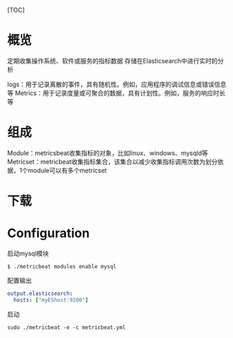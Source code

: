 [TOC]

# 概览
定期收集操作系统、软件或服务的指标数据
存储在Elasticsearch中进行实时的分析

logs：用于记录离散的事件，具有随机性。例如，应用程序的调试信息或错误信息等
Metrics：用于记录度量或可聚合的数据，具有计划性。例如，服务的响应时长等

# 组成
Module：metricsbeat收集指标的对象，比如linux、windows、mysqld等
Metricset：metricbeat收集指标集合，该集合以减少收集指标调用次数为划分依据，1个module可以有多个metricset


# 下载
# Configuration
启动mysql模块
```
$ ./metricbeat modules enable mysql
```
配置输出
```yml
output.elasticsearch:
  hosts: ["myEShost:9200"]
```
启动
```
sudo ./metricbeat -e -c metricbeat.yml
```